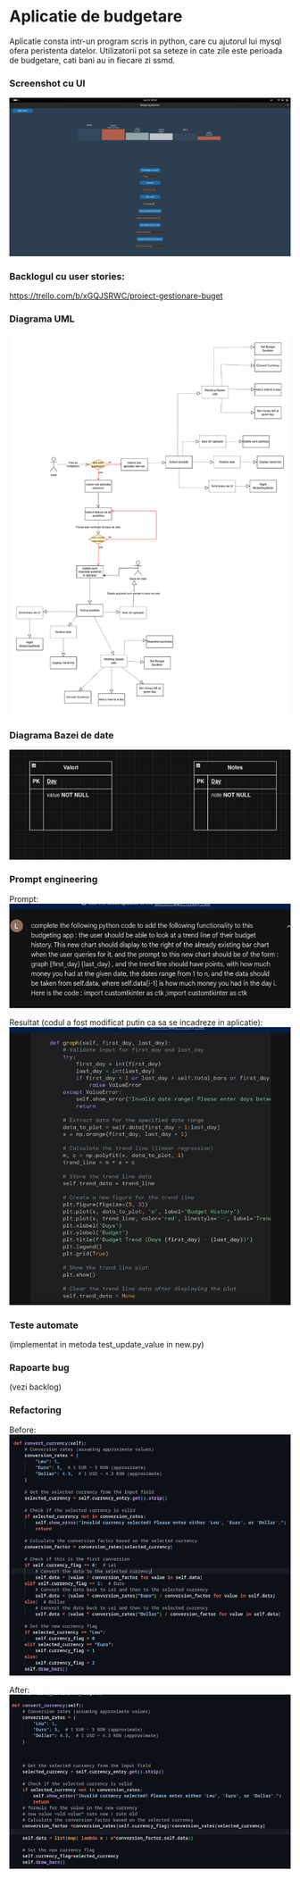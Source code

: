 # Aplicatie de budgetare 
Aplicatie consta intr-un program scris in python, care cu ajutorul lui mysql ofera peristenta datelor. Utilizatorii pot sa seteze in cate zile este perioada de budgetare, cati bani au in fiecare zi ssmd.
### Screenshot cu UI

![alt text](image-1.png)

### Backlogul cu user stories:
https://trello.com/b/xGQJSRWC/proiect-gestionare-buget

### Diagrama UML
![alt text](<Untitled Diagram.drawio-1.png>)


### Diagrama Bazei de date
![alt text](image.png)

### Prompt engineering 
Prompt:
![alt text](image-3.png)

Resultat (codul a fost modificat putin ca sa se incadreze in aplicatie):
![alt text](image-4.png)

### Teste automate

(implementat in metoda test_update_value in new.py)

### Rapoarte bug

(vezi backlog)

### Refactoring

Before:
![alt text](<Screenshot from 2024-06-11 16-20-45.png>)

After:
![alt text](image-6.png)